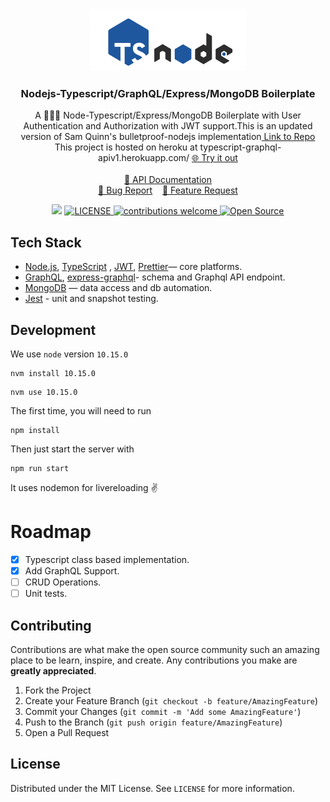 <!-- PROJECT LOGO -->
<br />
<p align="center">
  <a href="#">
    <img src="nodetype.png" alt="Logo" width="250" height="100">
  </a>

  <h3 align="center">Nodejs-Typescript/GraphQL/Express/MongoDB Boilerplate</h3>

  <p align="center">
    A 👨🏻‍💻 Node-Typescript/Express/MongoDB Boilerplate with User Authentication and Authorization with JWT support.This is an updated version of Sam Quinn's bulletproof-nodejs implementation<a href="https://github.com/santiq/bulletproof-nodejs"> Link to Repo </a><br />
    This project is hosted on heroku at typescript-graphql-apiv1.herokuapp.com/ <a href="https://typescript-graphql-apiv1.herokuapp.com/API/documentation" target="_blank"> 🌐 Try it out </a>
    <br />
    <br />
    <a href="https://documenter.getpostman.com/view/9636093/T1DpDdHt?version=latest">📝 API Documentation</a>
    <br />
    <a href="https://github.com/smithg09/nodejs-typescript-mongo-starter/issues/new?title=Report%20Bug">🐞 Bug Report</a> &nbsp;&nbsp;
    <a href="https://github.com/smithg09/nodejs-typescript-mongo-starter/issues/new?title=Feature%20Request">📢 Feature Request</a>
    <br />
  </p>
<p align="center">
  <img src="https://github.com/smithg09/nodejs-typescript-graphql-starter/workflows/CI/badge.svg?branch=master">
<a href="https://github.com/smithg09/nodejs-typescript-mongo-starter/blob/master/LICENSE">
    <img src="https://img.shields.io/github/license/mashape/apistatus.svg" alt="LICENSE">
</a>
<a href="https://github.com/smithg09/nodejs-typescript-mongo-starter/issues">
    <img src="https://img.shields.io/badge/contributions-welcome-brightgreen.svg?style=flat" alt="contributions welcome">
</a>
<a href="#">
    <img src="https://badges.frapsoft.com/os/v1/open-source.svg?v=103" alt="Open Source">
</a>
</p>
</p>

## Tech Stack


* [Node.js](https://nodejs.org/en/), [TypeScript](https://www.typescriptlang.org/) , [JWT](https://jwt.io/), [Prettier](https://prettier.io/)— core platforms.
* [GraphQL](https://graphql.org/), [express-graphql](https://github.com/graphql/express-graphql)- schema and Graphql API endpoint.
* [MongoDB](https://www.mongodb.com/) — data access and db automation.
* [Jest](https://jestjs.io/) - unit and snapshot testing.



## Development

We use `node` version `10.15.0`

```
nvm install 10.15.0
```

```
nvm use 10.15.0
```

The first time, you will need to run

```
npm install
```

Then just start the server with

```
npm run start
```
It uses nodemon for livereloading ✌️



# Roadmap
- [x] Typescript class based implementation.
- [x] Add GraphQL Support.
- [ ] CRUD Operations.
- [ ] Unit tests.

<!-- CONTRIBUTING -->
## Contributing

Contributions are what make the open source community such an amazing place to be learn, inspire, and create. Any contributions you make are **greatly appreciated**.

1. Fork the Project
2. Create your Feature Branch (`git checkout -b feature/AmazingFeature`)
3. Commit your Changes (`git commit -m 'Add some AmazingFeature'`)
4. Push to the Branch (`git push origin feature/AmazingFeature`)
5. Open a Pull Request

<!-- LICENSE -->
## License

Distributed under the MIT License. See `LICENSE` for more information.
